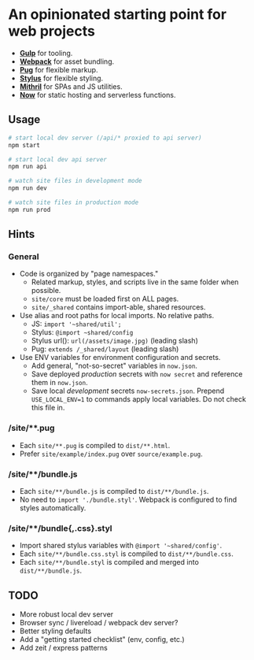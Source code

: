 # An opinionated starting point for web projects

- [**Gulp**](https://gulpjs.com/docs/en/api/concepts) for tooling.
- [**Webpack**](https://webpack.js.org/concepts) for asset bundling.
- [**Pug**](https://pugjs.org/) for flexible markup.
- [**Stylus**](http://stylus-lang.com/) for flexible styling.
- [**Mithril**](https://mithril.js.org/api.html) for SPAs and JS utilities.
- [**Now**](https://zeit.co/docs/) for static hosting and serverless functions.

## Usage

```sh
# start local dev server (/api/* proxied to api server)
npm start

# start local dev api server
npm run api

# watch site files in development mode
npm run dev

# watch site files in production mode
npm run prod
```

## Hints

### General

- Code is organized by "page namespaces."
  - Related markup, styles, and scripts live in the same folder when possible.
  - `site/core` must be loaded first on ALL pages.
  - `site/_shared` contains import-able, shared resources.
- Use alias and root paths for local imports. No relative paths.
  - JS: `import '~shared/util';`
  - Stylus: `@import ~shared/config`
  - Stylus url(): `url(/assets/image.jpg)` (leading slash)
  - Pug: `extends /_shared/layout` (leading slash)
- Use ENV variables for environment configuration and secrets.
  - Add general, "not-so-secret" variables in `now.json`.
  - Save deployed _production_ secrets with `now secret` and reference them in
    `now.json`.
  - Save local _development_ secrets `now-secrets.json`. Prepend
    `USE_LOCAL_ENV=1` to commands apply local variables. Do not check this
    file in.

### /site/**.pug

- Each `site/**.pug` is compiled to `dist/**.html`.
- Prefer `site/example/index.pug` over `source/example.pug`.

### /site/**/bundle.js

- Each `site/**/bundle.js` is compiled to `dist/**/bundle.js`.
- No need to `import './bundle.styl'`. Webpack is configured to find styles
  automatically.

### /site/**/bundle{,.css}.styl

- Import shared stylus variables with `@import '~shared/config'`.
- Each `site/**/bundle.css.styl` is compiled to `dist/**/bundle.css`.
- Each `site/**/bundle.styl` is compiled and merged into `dist/**/bundle.js`.

## TODO

- More robust local dev server
- Browser sync / livereload / webpack dev server?
- Better styling defaults
- Add a "getting started checklist" (env, config, etc.)
- Add zeit / express patterns
